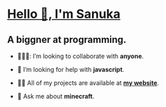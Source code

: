 <h1 style="text-aline: center; text-decoration: underline;">Hello 👋, I'm Sanuka</h1>
<h2 style="text-aline: center;">A biggner at programming.</h2>

- 🧑‍🤝‍🧑: I’m looking to collaborate with **anyone**.

- 🤝 I’m looking for help with **javascript**.

- 👨‍💻 All of my projects are available at **<a href="https://itzsanuka.great-site.net/">my website</a>**.

- 💬 Ask me about **minecraft**.

<!---
ItzSanuka/ItzSanuka is a ✨ special ✨ repository because its `README.md` (this file) appears on your GitHub profile.
You can click the Preview link to take a look at your changes.
--->
